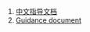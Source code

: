 1. [中文指导文档](https://github.com/Makeblock-official/micropython-board/blob/master/README_zh_CN.md)
2. [Guidance document](https://github.com/Makeblock-official/micropython-board/blob/master/README_en.md)
